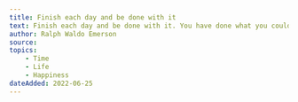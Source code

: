 ```yaml
---
title: Finish each day and be done with it
text: Finish each day and be done with it. You have done what you could. Some blunders and absurdities no doubt crept in; forget them as soon as you can. Tomorrow is a new day. You shall begin it serenely and with too high a spirit to be encumbered with your old nonsense.
author: Ralph Waldo Emerson
source:
topics:
    - Time
    - Life
    - Happiness
dateAdded: 2022-06-25
---
```

